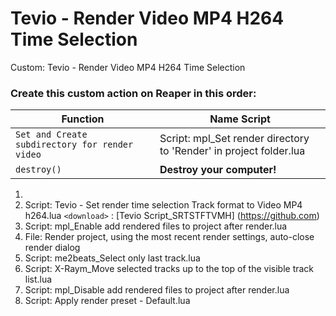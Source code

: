
# Tevio - Render Video MP4 H264 Time Selection
Custom: Tevio - Render Video MP4 H264 Time Selection

### Create this custom action on Reaper in this order:

| Function |         Name Script           |
| ------------- | ------------------------------ |
| `Set and Create subdirectory for render video`      | Script: mpl_Set render directory to 'Render' in project folder.lua|
| `destroy()`   | **Destroy your computer!**     |

1. 
2. Script: Tevio - Set render time selection Track format to Video MP4 h264.lua `<download>` : [Tevio Script_SRTSTFTVMH] (https://github.com)
3. Script: mpl_Enable add rendered files to project after render.lua
4. File: Render project, using the most recent render settings, auto-close render dialog
5. Script: me2beats_Select only last track.lua
6. Script: X-Raym_Move selected tracks up to the top of the visible track list.lua
7. Script: mpl_Disable add rendered files to project after render.lua
8. Script: Apply render preset - Default.lua
